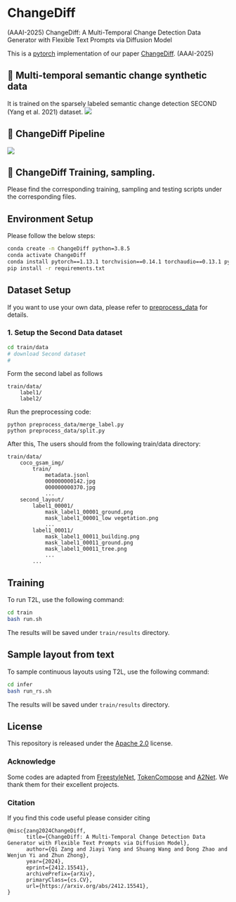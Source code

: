 # ChangeDiff
(AAAI-2025) ChangeDiff: A Multi-Temporal Change Detection Data Generator with Flexible Text Prompts via Diffusion Model


This is a [pytorch](http://pytorch.org/) implementation of our paper [ChangeDiff](https://arxiv.org/pdf/2412.15541).
(AAAI-2025)


## :speech_balloon:  Multi-temporal semantic change synthetic data
It is trained on the sparsely labeled semantic change detection SECOND (Yang et al. 2021) dataset.
![](./images/fig1.jpg)

## :speech_balloon: ChangeDiff Pipeline
![](./images/pipeline.jpg)

## :speech_balloon: ChangeDiff Training, sampling.
Please find the corresponding training, sampling and testing scripts under the corresponding files.



## Environment Setup

Please follow the below steps:

```bash
conda create -n ChangeDiff python=3.8.5
conda activate ChangeDiff
conda install pytorch==1.13.1 torchvision==0.14.1 torchaudio==0.13.1 pytorch-cuda=11.7 -c pytorch -c nvidia
pip install -r requirements.txt
```

## Dataset Setup

If you want to use your own data, please refer to [preprocess_data](preprocess_data/readme.md) for details.

### 1. Setup the Second Data dataset

```bash
cd train/data
# download Second dataset
# 
```
Form the second label as follows
```
train/data/
    label1/
    label2/
```
Run the preprocessing code:
```
python preprocess_data/merge_label.py
python preprocess_data/split.py
```
After this,  The users should from the following train/data directory:
```
train/data/
    coco_gsam_img/
        train/
			metadata.jsonl
            000000000142.jpg
            000000000370.jpg
            ...
    second_layout/
        label1_00001/
            mask_label1_00001_ground.png
            mask_label1_00001_low vegetation.png
            ...
        label1_00011/
            mask_label1_00011_building.png
            mask_label1_00011_ground.png
			mask_label1_00011_tree.png
            ...
        ...
```
## Training 
To run T2L, use the following command:

```bash
cd train
bash run.sh
```

The results will be saved under `train/results` directory.

## Sample layout from text 
To sample continuous layouts using T2L, use the following command:

```bash
cd infer
bash run_rs.sh
```

The results will be saved under `train/results` directory.


## License
This repository is released under the [Apache 2.0](LICENSE) license. 


### Acknowledge
Some codes are adapted from [FreestyleNet](https://github.com/essunny310/FreestyleNet),  [TokenCompose](https://github.com/mlpc-ucsd/TokenCompose) and [A2Net](https://github.com/guanyuezhen/A2Net). We thank them for their excellent projects.


### Citation
If you find this code useful please consider citing
```
@misc{zang2024ChangeDiff,
      title={ChangeDiff: A Multi-Temporal Change Detection Data Generator with Flexible Text Prompts via Diffusion Model}, 
      author={Qi Zang and Jiayi Yang and Shuang Wang and Dong Zhao and Wenjun Yi and Zhun Zhong},
      year={2024},
      eprint={2412.15541},
      archivePrefix={arXiv},
      primaryClass={cs.CV},
      url={https://arxiv.org/abs/2412.15541}, 
}
```





